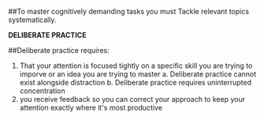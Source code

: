 ##To master cognitively demanding tasks you must Tackle relevant topics systematically.

**DELIBERATE PRACTICE**

##Deliberate practice requires:

1.  That your attention is focused tightly on a specific skill
    you are trying to imporve or an idea you are trying to master
    a. Deliberate practice cannot exist alongside distraction
    b. Deliberate practice requires uninterrupted concentration
2.  you receive feedback so you can correct your approach to
    keep your attention exactly where it's most productive
